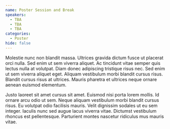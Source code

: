 ```yaml
---
name: Poster Session and Break
speakers:
  - TBA
  - TBA
  - TBA
categories:
  - Poster
hide: false
---
```


Molestie nunc non blandit massa. Ultrices gravida dictum fusce ut placerat orci nulla. Sed enim ut sem viverra aliquet. Ac tincidunt vitae semper quis lectus nulla at volutpat. Diam donec adipiscing tristique risus nec. Sed enim ut sem viverra aliquet eget. Aliquam vestibulum morbi blandit cursus risus. Blandit cursus risus at ultrices. Mauris pharetra et ultrices neque ornare aenean euismod elementum.

Justo laoreet sit amet cursus sit amet. Euismod nisi porta lorem mollis. Id ornare arcu odio ut sem. Neque aliquam vestibulum morbi blandit cursus risus. Eu volutpat odio facilisis mauris. Velit dignissim sodales ut eu sem integer. Iaculis nunc sed augue lacus viverra vitae. Dictumst vestibulum rhoncus est pellentesque. Parturient montes nascetur ridiculus mus mauris vitae.